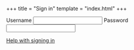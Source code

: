 +++
title = "Sign in"
template = "index.html"
+++

<form>
	<label for="username">Username</label> <input id="username" type="text"/>
	<label for="password">Password</label> <input id="password" type="password"/>
</form>

<p><a href="/help/sign-in" rel="help x-something-else">Help with signing in</a></p>

